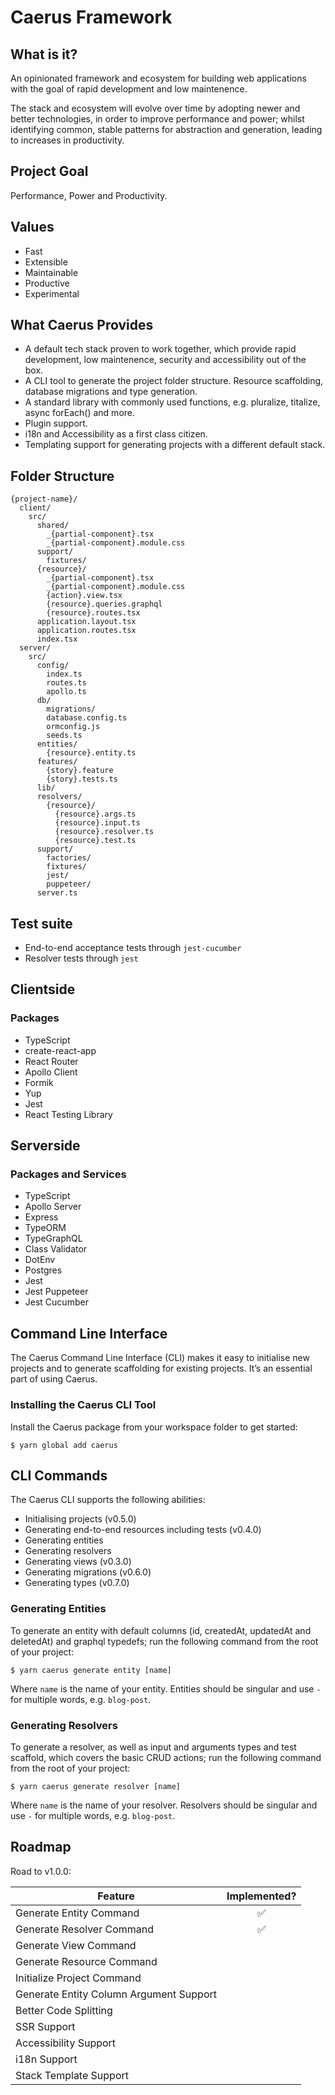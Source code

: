 # Caerus Framework

## What is it?
An opinionated framework and ecosystem for building web applications with the goal of rapid development and low maintenence.

The stack and ecosystem will evolve over time by adopting newer and better technologies, in order to improve performance and power; whilst identifying common, stable patterns for abstraction and generation, leading to increases in productivity.

## Project Goal
Performance, Power and Productivity. 

## Values
- Fast
- Extensible
- Maintainable
- Productive
- Experimental

## What Caerus Provides
 - A default tech stack proven to work together, which provide rapid development, low maintenence, security and accessibility out of the box.
 - A CLI tool to generate the project folder structure. Resource scaffolding, database migrations and type generation.
 - A standard library with commonly used functions, e.g. pluralize, titalize, async forEach() and more.
 - Plugin support.
 - i18n and Accessibility as a first class citizen.
 - Templating support for generating projects with a different default stack.

## Folder Structure
```
{project-name}/
  client/
    src/
      shared/
        _{partial-component}.tsx
        _{partial-component}.module.css
      support/
        fixtures/
      {resource}/
        _{partial-component}.tsx
        _{partial-component}.module.css
        {action}.view.tsx
        {resource}.queries.graphql
        {resource}.routes.tsx
      application.layout.tsx
      application.routes.tsx
      index.tsx
  server/
    src/
      config/
        index.ts
        routes.ts
        apollo.ts
      db/
        migrations/
        database.config.ts
        ormconfig.js
        seeds.ts
      entities/
        {resource}.entity.ts
      features/
        {story}.feature
        {story}.tests.ts
      lib/
      resolvers/
        {resource}/
          {resource}.args.ts
          {resource}.input.ts
          {resource}.resolver.ts
          {resource}.test.ts
      support/
        factories/
        fixtures/
        jest/
        puppeteer/
      server.ts
```
 
## Test suite
  - End-to-end acceptance tests through `jest-cucumber`
  - Resolver tests through `jest`

## Clientside

### Packages
- TypeScript
- create-react-app
- React Router
- Apollo Client
- Formik
- Yup
- Jest
- React Testing Library

## Serverside 

### Packages and Services
 - TypeScript
 - Apollo Server
 - Express
 - TypeORM
 - TypeGraphQL
 - Class Validator
 - DotEnv
 - Postgres
 - Jest
 - Jest Puppeteer
 - Jest Cucumber

## Command Line Interface

The Caerus Command Line Interface (CLI) makes it easy to initialise new projects and to generate scaffolding for existing projects. It’s an essential part of using Caerus.

### Installing the Caerus CLI Tool

Install the Caerus package from your workspace folder to get started:

`$ yarn global add caerus`

## CLI Commands

The Caerus CLI supports the following abilities:

- Initialising projects (v0.5.0)
- Generating end-to-end resources including tests (v0.4.0)
- Generating entities
- Generating resolvers
- Generating views (v0.3.0)
- Generating migrations (v0.6.0)
- Generating types (v0.7.0)

### Generating Entities

To generate an entity with default columns (id, createdAt, updatedAt and deletedAt) and graphql typedefs; run the following command from the root of your project:

`$ yarn caerus generate entity [name]`

Where `name` is the name of your entity.  Entities should be singular and use `-` for multiple words, e.g. `blog-post`.

### Generating Resolvers

To generate a resolver, as well as input and arguments types and test scaffold, which covers the basic CRUD actions; run the following command from the root of your project:

`$ yarn caerus generate resolver [name]`

Where `name` is the name of your resolver.  Resolvers should be singular and use `-` for multiple words, e.g. `blog-post`.


## Roadmap

Road to v1.0.0:

|Feature|Implemented?|
|---|:-:|
|Generate Entity Command|:white_check_mark:|
|Generate Resolver Command|:white_check_mark:|
|Generate View Command||
|Generate Resource Command||
|Initialize Project Command||
|Generate Entity Column Argument Support||
|Better Code Splitting||
|SSR Support||
|Accessibility Support||
|i18n Support||
|Stack Template Support||
